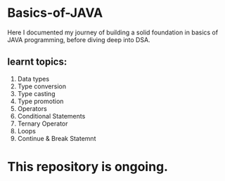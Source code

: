 # Basics-of-JAVA
Here I documented my journey of building a solid foundation in basics of JAVA programming, before diving deep into DSA.

## learnt topics:
1. Data types
2. Type conversion
3. Type casting
4. Type promotion
5. Operators
6. Conditional Statements
7. Ternary Operator
8. Loops
9. Continue & Break Statemnt

# This repository is ongoing.
